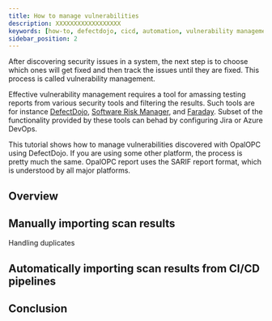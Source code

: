 ```yaml
---
title: How to manage vulnerabilities
description: XXXXXXXXXXXXXXXXXX
keywords: [how-to, defectdojo, cicd, automation, vulnerability management]
sidebar_position: 2
---
```


After discovering security issues in a system, the next step is to choose which ones will get fixed and then track the issues until they are fixed.
This process is called vulnerability management.

Effective vulnerability management requires a tool for amassing testing reports from various security tools and filtering the results. Such tools are for instance [DefectDojo](https://www.defectdojo.org/), [Software Risk Manager](https://www.synopsys.com/software-integrity/software-risk-manager.html), and [Faraday](https://faradaysec.com/). Subset of the functionality provided by these tools can behad by configuring Jira or Azure DevOps.

This tutorial shows how to manage vulnerabilities discovered with OpalOPC using DefectDojo. If you are using some other platform, the process is pretty much the same. OpalOPC report uses the SARIF report format, which is understood by all major platforms.

## Overview

## Manually importing scan results

Handling duplicates

## Automatically importing scan results from CI/CD pipelines

## Conclusion

